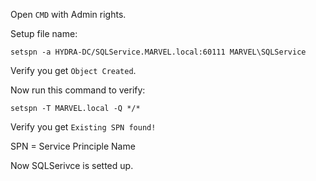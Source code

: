 Open `CMD` with Admin rights.

Setup file name:
```
setspn -a HYDRA-DC/SQLService.MARVEL.local:60111 MARVEL\SQLService
```

Verify you get `Object Created`.

Now run this command to verify:
```
setspn -T MARVEL.local -Q */*
```

Verify you get `Existing SPN found!`

SPN = Service Principle Name

Now SQLSerivce is setted up. 
